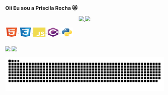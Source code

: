### Oii Eu sou a Priscila Rocha 😻

 <div align="center">
  <a href="https://github.com/priscila-rocha">
  <img height="150em" src="https://github-readme-stats.vercel.app/api?username=priscila-rocha&show_icons=true&theme=jolly&include_all_commits=true&count_private=true"/>
  <img height="120em" src="https://github-readme-stats.vercel.app/api/top-langs/?username=priscila-rocha&layout=compact&langs_count=7&theme=jolly "/>
</div>
    
  

  <div style="display: inline_block"><br>
  <img align="center" alt="HTML" height="30" width="40" src="https://raw.githubusercontent.com/devicons/devicon/master/icons/html5/html5-original.svg">
  <img align="center" alt="CSS" height="30" width="40" src="https://raw.githubusercontent.com/devicons/devicon/master/icons/css3/css3-original.svg">
  <img align="center" alt="Js" height="30" width="40" src="https://raw.githubusercontent.com/devicons/devicon/master/icons/javascript/javascript-plain.svg">
  <img align="center" alt="Python" height="30" width="40" src="https://github.com/devicons/devicon/blob/master/icons/csharp/csharp-original.svg">
  <img align="center" alt="Python" height="30" width="40" src="https://raw.githubusercontent.com/devicons/devicon/master/icons/python/python-original.svg">
</div>

##
<div> 
 <a href="https://www.linkedin.com/in/priscilap-rocha" target="_blank"><img src="https://img.shields.io/badge/LinkedIn-0077B5?style=for-the-badge&logo=linkedin&logoColor=white" target="_blank"></a>  
  <a href="mailto:priscilar.developer@gmail.com" target="_blank"><img src="https://img.shields.io/badge/Gmail-D14836?style=for-the-badge&logo=gmail&logoColor=white"></a>  
  
 ![Snake animation](https://github.com/priscila-rocha/priscila-rocha/blob/output/github-contribution-grid-snake.svg)
 
</div>
  
 
